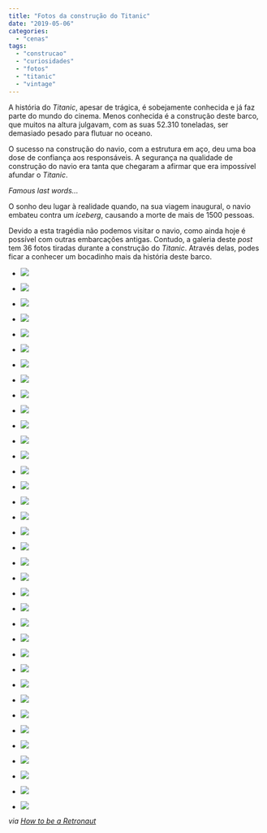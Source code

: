 ```yaml
---
title: "Fotos da construção do Titanic"
date: "2019-05-06"
categories: 
  - "cenas"
tags: 
  - "construcao"
  - "curiosidades"
  - "fotos"
  - "titanic"
  - "vintage"
---
```


A história do _Titanic_, apesar de trágica, é sobejamente conhecida e já faz parte do mundo do cinema. Menos conhecida é a construção deste barco, que muitos na altura julgavam, com as suas 52.310 toneladas, ser demasiado pesado para flutuar no oceano.

O sucesso na construção do navio, com a estrutura em aço, deu uma boa dose de confiança aos responsáveis. A segurança na qualidade de construção do navio era tanta que chegaram a afirmar que era impossível afundar o _Titanic_.

_Famous last words..._

O sonho deu lugar à realidade quando, na sua viagem inaugural, o navio embateu contra um _iceberg_, causando a morte de mais de 1500 pessoas.

Devido a esta tragédia não podemos visitar o navio, como ainda hoje é possível com outras embarcações antigas. Contudo, a galeria deste _post_ tem 36 fotos tiradas durante a construção do _Titanic_. Através delas, podes ficar a conhecer um bocadinho mais da história deste barco.

- [![](images/the-building-of-titanic-1.jpg)](http://blog.brunomiguel.net/wp-content/uploads/2019/05/the-building-of-titanic-1.jpg)
    
- [![](images/the-building-of-titanic-2.jpg)](http://blog.brunomiguel.net/wp-content/uploads/2019/05/the-building-of-titanic-2.jpg)
    
- [![](images/the-building-of-titanic-3.jpg)](http://blog.brunomiguel.net/wp-content/uploads/2019/05/the-building-of-titanic-3.jpg)
    
- [![](images/the-building-of-titanic-4.jpg)](http://blog.brunomiguel.net/wp-content/uploads/2019/05/the-building-of-titanic-4.jpg)
    
- [![](images/the-building-of-titanic-5.jpg)](http://blog.brunomiguel.net/wp-content/uploads/2019/05/the-building-of-titanic-5.jpg)
    
- [![](images/the-building-of-titanic-6.jpg)](http://blog.brunomiguel.net/wp-content/uploads/2019/05/the-building-of-titanic-6.jpg)
    
- [![](images/the-building-of-titanic-7.jpg)](http://blog.brunomiguel.net/wp-content/uploads/2019/05/the-building-of-titanic-7.jpg)
    
- [![](images/the-building-of-titanic-8.jpg)](http://blog.brunomiguel.net/wp-content/uploads/2019/05/the-building-of-titanic-8.jpg)
    
- [![](images/the-building-of-titanic-9.jpg)](http://blog.brunomiguel.net/wp-content/uploads/2019/05/the-building-of-titanic-9.jpg)
    
- [![](images/the-building-of-titanic-10.jpg)](http://blog.brunomiguel.net/wp-content/uploads/2019/05/the-building-of-titanic-10.jpg)
    
- [![](images/the-building-of-titanic-11.jpg)](http://blog.brunomiguel.net/wp-content/uploads/2019/05/the-building-of-titanic-11.jpg)
    
- [![](images/the-building-of-titanic-12.jpg)](http://blog.brunomiguel.net/wp-content/uploads/2019/05/the-building-of-titanic-12.jpg)
    
- [![](images/the-building-of-titanic-13.jpg)](http://blog.brunomiguel.net/wp-content/uploads/2019/05/the-building-of-titanic-13.jpg)
    
- [![](images/the-building-of-titanic-14.jpg)](http://blog.brunomiguel.net/wp-content/uploads/2019/05/the-building-of-titanic-14.jpg)
    
- [![](images/the-building-of-titanic-15.jpg)](http://blog.brunomiguel.net/wp-content/uploads/2019/05/the-building-of-titanic-15.jpg)
    
- [![](images/the-building-of-titanic-16.jpg)](http://blog.brunomiguel.net/wp-content/uploads/2019/05/the-building-of-titanic-16.jpg)
    
- [![](images/the-building-of-titanic-17.jpg)](http://blog.brunomiguel.net/wp-content/uploads/2019/05/the-building-of-titanic-17.jpg)
    
- [![](images/the-building-of-titanic-18.jpg)](http://blog.brunomiguel.net/wp-content/uploads/2019/05/the-building-of-titanic-18.jpg)
    
- [![](images/the-building-of-titanic-19.jpg)](http://blog.brunomiguel.net/wp-content/uploads/2019/05/the-building-of-titanic-19.jpg)
    
- [![](images/the-building-of-titanic-20.jpg)](http://blog.brunomiguel.net/wp-content/uploads/2019/05/the-building-of-titanic-20.jpg)
    
- [![](images/the-building-of-titanic-21.jpg)](http://blog.brunomiguel.net/wp-content/uploads/2019/05/the-building-of-titanic-21.jpg)
    
- [![](images/the-building-of-titanic-22.jpg)](http://blog.brunomiguel.net/wp-content/uploads/2019/05/the-building-of-titanic-22.jpg)
    
- [![](images/the-building-of-titanic-23.jpg)](http://blog.brunomiguel.net/wp-content/uploads/2019/05/the-building-of-titanic-23.jpg)
    
- [![](images/the-building-of-titanic-24.jpg)](http://blog.brunomiguel.net/wp-content/uploads/2019/05/the-building-of-titanic-24.jpg)
    
- [![](images/the-building-of-titanic-25-1.jpg)](http://blog.brunomiguel.net/wp-content/uploads/2019/05/the-building-of-titanic-25-1.jpg)
    
- [![](images/the-building-of-titanic-26.jpg)](http://blog.brunomiguel.net/wp-content/uploads/2019/05/the-building-of-titanic-26.jpg)
    
- [![](images/the-building-of-titanic-27.jpg)](http://blog.brunomiguel.net/wp-content/uploads/2019/05/the-building-of-titanic-27.jpg)
    
- [![](images/the-building-of-titanic-28.jpg)](http://blog.brunomiguel.net/wp-content/uploads/2019/05/the-building-of-titanic-28.jpg)
    
- [![](images/the-building-of-titanic-29.jpg)](http://blog.brunomiguel.net/wp-content/uploads/2019/05/the-building-of-titanic-29.jpg)
    
- [![](images/the-building-of-titanic-30.jpg)](http://blog.brunomiguel.net/wp-content/uploads/2019/05/the-building-of-titanic-30.jpg)
    
- [![](images/the-building-of-titanic-31.jpg)](http://blog.brunomiguel.net/wp-content/uploads/2019/05/the-building-of-titanic-31.jpg)
    
- [![](images/the-building-of-titanic-32.jpg)](http://blog.brunomiguel.net/wp-content/uploads/2019/05/the-building-of-titanic-32.jpg)
    
- [![](images/the-building-of-titanic-33.jpg)](http://blog.brunomiguel.net/wp-content/uploads/2019/05/the-building-of-titanic-33.jpg)
    
- [![](images/the-building-of-titanic-34.jpg)](http://blog.brunomiguel.net/wp-content/uploads/2019/05/the-building-of-titanic-34.jpg)
    
- [![](images/the-building-of-titanic-35.jpg)](http://blog.brunomiguel.net/wp-content/uploads/2019/05/the-building-of-titanic-35.jpg)
    
- [![](images/the-building-of-titanic-36.jpg)](http://blog.brunomiguel.net/wp-content/uploads/2019/05/the-building-of-titanic-36.jpg)
    

_via_ [_How to be a Retronaut_](http://www.howtobearetronaut.com/)
